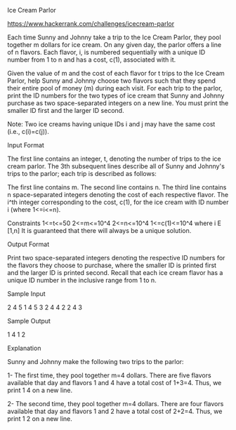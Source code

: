 Ice Cream Parlor

https://www.hackerrank.com/challenges/icecream-parlor

Each time Sunny and Johnny take a trip to the Ice Cream Parlor, they pool together m dollars for 
ice cream. On any given day, the parlor offers a line of n flavors. Each flavor, i, is numbered 
sequentially with a unique ID number from 1 to n and has a cost, c(1), associated with it.

Given the value of m and the cost of each flavor for t trips to the Ice Cream Parlor, help Sunny 
and Johnny choose two flavors such that they spend their entire pool of money (m) during each visit. 
For each trip to the parlor, print the ID numbers for the two types of ice cream that Sunny and 
Johnny purchase as two space-separated integers on a new line. You must print the smaller ID first and the larger ID second.

Note: Two ice creams having unique IDs i and j may have the same cost (i.e., c(i)=c(j)).


Input Format

The first line contains an integer, t, denoting the number of trips to the ice cream parlor. 
The 3th subsequent lines describe all of Sunny and Johnny's trips to the parlor; each trip is described as follows:

The first line contains m.
The second line contains n.
The third line contains n space-separated integers denoting the cost of each respective flavor. The i^th integer corresponding to the cost, 
c(1), for the ice cream with ID number i (where 1<=i<=n).


Constraints
1<=t<=50
2<=m<=10^4
2<=n<=10^4
1<=c(1)<=10^4 where i E [1,n]
It is guaranteed that there will always be a unique solution.

Output Format

Print two space-separated integers denoting the respective ID numbers for the flavors they choose 
to purchase, where the smaller ID is printed first and the larger ID is printed second. 
Recall that each ice cream flavor has a unique ID number in the inclusive range from 1 to n.

Sample Input

2
4
5
1 4 5 3 2
4
4
2 2 4 3

Sample Output

1 4
1 2

Explanation

Sunny and Johnny make the following two trips to the parlor:

1- The first time, they pool together m=4 dollars. There are five flavors available that day and 
flavors 1 and 4 have a total cost of 1+3=4. Thus, we print 1 4 on a new line.

2- The second time, they pool together m=4 dollars. There are four flavors available that day and 
flavors 1 and 2 have a total cost of 2+2=4. Thus, we print 1 2 on a new line.
